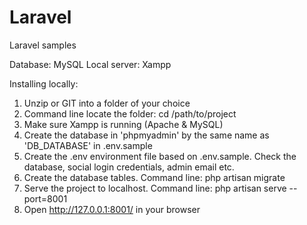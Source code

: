 # Laravel
Laravel samples

Database: MySQL
Local server: Xampp

Installing locally:
1) Unzip or GIT into a folder of your choice
2) Command line locate the folder: cd /path/to/project
3) Make sure Xampp is running (Apache & MySQL)
4) Create the database in 'phpmyadmin' by the same name as 'DB_DATABASE' in .env.sample
5) Create the .env environment file based on .env.sample. Check the database, social login credentials, admin email etc.
6) Create the database tables. Command line: php artisan migrate
7) Serve the project to localhost. Command line: php artisan serve --port=8001
8) Open http://127.0.0.1:8001/ in your browser


